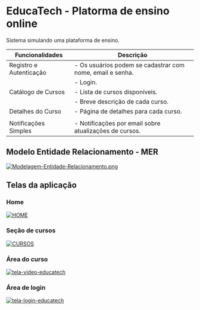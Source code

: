 # EducaTech - Platorma de ensino online

Sistema simulando uma plataforma de ensino.

| Funcionalidades                | Descrição                                                                                      |
|-------------------------------|------------------------------------------------------------------------------------------------|
| Registro e Autenticação        | - Os usuários podem se cadastrar com nome, email e senha.                                      |
|                               | - Login.                                                    |
| Catálogo de Cursos             | - Lista de cursos disponíveis.                                                 |
|                               | - Breve descrição de cada curso.                                                              |
| Detalhes do Curso              | - Página de detalhes para cada curso.                                                         |
|                               |                                             |
| Notificações Simples           | - Notificações por email sobre atualizações de cursos.                                        |



## Modelo Entidade Relacionamento - MER

[![Modelagem-Entidade-Relacionamento.png](https://i.postimg.cc/QCvBhwz5/Modelagem-Entidade-Relacionamento.png)](https://postimg.cc/K3rc5qxv)

## Telas da aplicação

### Home
<a href="https://ibb.co/Kw0rMMw"><img src="https://i.ibb.co/2NnkDDN/HOME.png" alt="HOME" border="0"></a>

### Seção de cursos

<a href="https://ibb.co/VSj3fj0"><img src="https://i.ibb.co/1qvbFvY/CURSOS.png" alt="CURSOS" border="0"></a>

### Área do curso

<a href="https://ibb.co/xjGt0gb"><img src="https://i.ibb.co/Ph4vnWy/tela-video-educatech.png" alt="tela-video-educatech" border="0"></a>

### Área de login

<a href="https://ibb.co/MMs1zMy"><img src="https://i.ibb.co/D5tMB5P/tela-login-educatech.png" alt="tela-login-educatech" border="0"></a>


